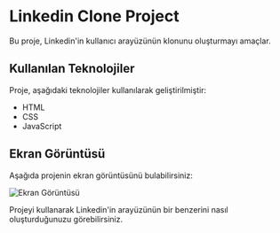 # Linkedin Clone Project

Bu proje, Linkedin'in kullanıcı arayüzünün klonunu oluşturmayı amaçlar.

## Kullanılan Teknolojiler

Proje, aşağıdaki teknolojiler kullanılarak geliştirilmiştir:

- HTML
- CSS
- JavaScript

## Ekran Görüntüsü

Aşağıda projenin ekran görüntüsünü bulabilirsiniz:

![Ekran Görüntüsü](LinkedinClone.gif)

Projeyi kullanarak Linkedin'in arayüzünün bir benzerini nasıl oluşturduğunuzu görebilirsiniz.
